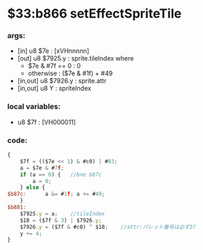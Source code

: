 ﻿
# $33:b866 setEffectSpriteTile

### args:
+	[in] u8 $7e : [xVHnnnnn]
+	[out] u8 $7925.y : sprite.tileIndex where
	-	$7e & #7f == 0 : 0
	-	otherwise : ($7e & #1f) + #49
+	[in,out] u8 $7926.y : sprite.attr
+	[in,out] u8 Y : spriteIndex

### local variables:
+	u8 $7f : [VH000011]

### code:
```js
{
	$7f = (($7e << 1) & #c0) | #03;
	a = $7e & #7f;
	if (a == 0) {	//bne b87c
		a = 0;
	} else {
$b87c:		a &= #1f; a += #49;
	}
$b881:
	$7925.y = a;	//tileIndex
	$18 = ($7f & 3) | $7926.y;
	$7926.y = ($7f & #c0) ^ $18;	//attr:パレット番号は必ず3?
	y += 4;
}
```


